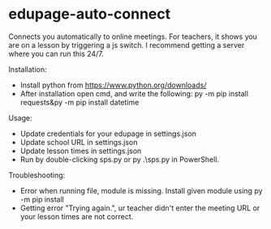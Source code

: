 # edupage-auto-connect


Connects you automatically to online meetings.
For teachers, it shows you are on a lesson by triggering a js switch.
I recommend getting a server where you can run this 24/7.

Installation:
- Install python from https://www.python.org/downloads/
- After installation open cmd, and write the following:
py -m pip install requests&py -m pip install datetime

Usage:
- Update credentials for your edupage in settings.json
- Update school URL in settings.json
- Update lesson times in settings.json
- Run by double-clicking sps.py or py .\sps.py in PowerShell.

Troubleshooting:
- Error when running file, module is missing. Install given module using py -m pip install
- Getting error "Trying again.", ur teacher didn't enter the meeting URL or your lesson times are not correct.
